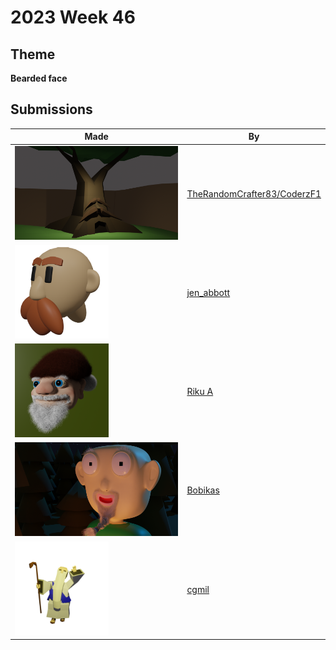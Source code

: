 # 2023 Week 46


## Theme

**Bearded face**


## Submissions

| Made | By |
|------|----|
| <img src="./TheRandomCrafter83/dekutree.png" height="150" /> | [TheRandomCrafter83/CoderzF1](./TheRandomCrafter83/) |
| <img src="./jen_abbott/bearded-face-jsa-nov2023.png" height="150" /> | [jen_abbott](./jen_abbott/) |
| <img src="./RikuA/Tonttu_Beard.png" height="150" /> | [Riku A](./RikuA/) |
| <img src="./Bobikas/zchallange-beard003.png" height="150" /> | [Bobikas](./Bobikas/) |
| <img src="./cgmil/Wololo.png" height="150" /> | [cgmil](./cgmil/) |
